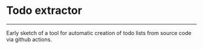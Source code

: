 # Todo extractor
---
Early sketch of a tool for automatic creation of todo lists from source code via github actions. 
